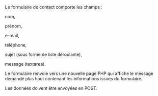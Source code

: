 Le formulaire de contact comporte les champs :

nom,

prénom,

e-mail,

téléphone,

sujet (sous forme de liste déroulante),

message (textarea).

Le formulaire renvoie vers une nouvelle page PHP qui affiche le message demandé plus haut contenant les informations issues du formulaire.

Les données doivent être envoyées en POST.
